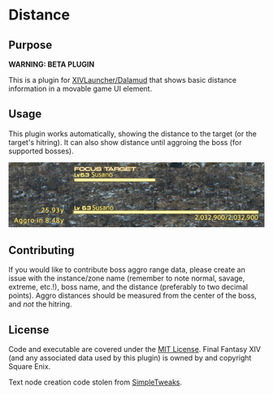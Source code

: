 # Distance

## Purpose
**WARNING: BETA PLUGIN**

This is a plugin for [XIVLauncher/Dalamud](https://github.com/goatcorp/FFXIVQuickLauncher) that shows basic distance information in a movable game UI element.

## Usage
This plugin works automatically, showing the distance to the target (or the target's hitring).  It can also show distance until aggroing the boss (for supported bosses).

![Screenshot](Images/image1.png)

## Contributing
If you would like to contribute boss aggro range data, please create an issue with the instance/zone name (remember to note normal, savage, extreme, etc.!), boss name, and the distance (preferably to two decimal points).  Aggro distances should be measured from the center of the boss, and *not* the hitring.

## License
Code and executable are covered under the [MIT License](../LICENSE).  Final Fantasy XIV (and any associated data used by this plugin) is owned by and copyright Square Enix.

Text node creation code stolen from [SimpleTweaks](https://github.com/Caraxi/SimpleTweaksPlugin).